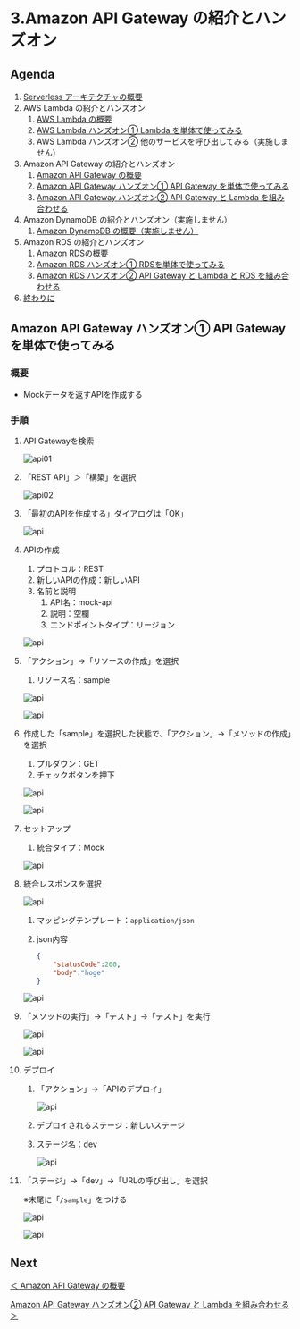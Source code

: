 # 3.Amazon API Gateway の紹介とハンズオン

## Agenda

1. [Serverless アーキテクチャの概要](./01_serverless.md)
2. AWS Lambda の紹介とハンズオン
   1. [AWS Lambda の概要](./10_lambda.md)
   2. [AWS Lambda ハンズオン① Lambda を単体で使ってみる](./11_lambda_1.md)
   3. AWS Lambda ハンズオン② 他のサービスを呼び出してみる（実施しません）
3. Amazon API Gateway の紹介とハンズオン
   1. [Amazon API Gateway の概要](./20_apigateway.md)
   2. [Amazon API Gateway ハンズオン① API Gateway を単体で使ってみる](./21_apigateway_1.md)
   3. [Amazon API Gateway ハンズオン② API Gateway と Lambda を組み合わせる](./22_apigateway_2.md)
4. Amazon DynamoDB の紹介とハンズオン（実施しません）
   1. [Amazon DynamoDB の概要（実施しません）](./30_dynamodb.md)
5. Amazon RDS の紹介とハンズオン
   1. [Amazon RDSの概要](./40_rds.md)
   2. [Amazon RDS ハンズオン① RDSを単体で使ってみる](./41_rds_1.md)
   3. [Amazon RDS ハンズオン② API Gateway と Lambda と RDS を組み合わせる](./42_rds_2.md)
6. [終わりに](./99_end.md)



## Amazon API Gateway ハンズオン① API Gateway を単体で使ってみる

### 概要

* Mockデータを返すAPIを作成する



### 手順

1. API Gatewayを検索

   ![api01](./img/api_01.png)

2. 「REST API」＞「構築」を選択

   ![api02](./img/api_02.png)

3. 「最初のAPIを作成する」ダイアログは「OK」

   ![api](./img/api_03.png)

4. APIの作成

   1. プロトコル：REST
   2. 新しいAPIの作成：新しいAPI
   3. 名前と説明
      1. API名：mock-api
      2. 説明：空欄
      3. エンドポイントタイプ：リージョン

   ![api](./img/api_04.png)

5. 「アクション」→「リソースの作成」を選択

   1. リソース名：sample

   ![api](./img/api_05.png)

   ![api](./img/api_06.png)

6. 作成した「sample」を選択した状態で、「アクション」→「メソッドの作成」を選択

   1. プルダウン：GET
   2. チェックボタンを押下

   ![api](./img/api_07.png)

   ![api](./img/api_08.png)

7. セットアップ

   1. 統合タイプ：Mock

   ![api](./img/api_09.png)

8. 統合レスポンスを選択

   ![api](./img/api_10.png)

   1. マッピングテンプレート：`application/json`

   2. json内容

      ```json
      {
          "statusCode":200,
          "body":"hoge"
      }
      ```

   ![api](./img/api_11.png)

9. 「メソッドの実行」→「テスト」→「テスト」を実行

   ![api](./img/api_12.png)

   ![api](./img/api_13.png)

10. デプロイ

       1. 「アクション」→「APIのデプロイ」

          ![api](./img/api_14.png)

    2. デプロイされるステージ：新しいステージ

    3. ステージ名：dev

       ![api](./img/api_15.png)

11. 「ステージ」→「dev」→「URLの呼び出し」を選択

    ※末尾に「`/sample`」をつける

    ![api](./img/api_16.png)

    ![api](./img/api_17.png)

## Next

[＜ Amazon API Gateway の概要](./20_apigateway.md)

[Amazon API Gateway ハンズオン② API Gateway と Lambda を組み合わせる ＞](./22_apigateway_2.md)

